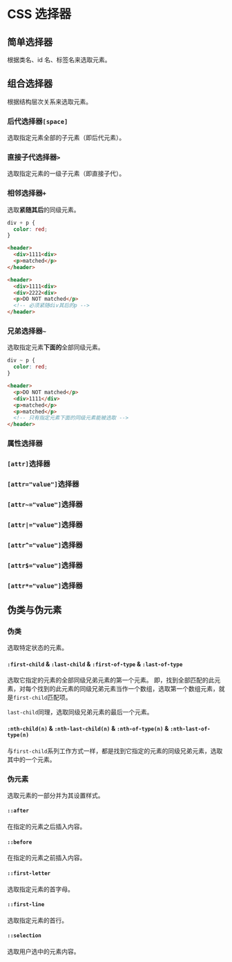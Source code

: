 # CSS 选择器

## 简单选择器

根据类名、id 名、标签名来选取元素。

## 组合选择器

根据结构层次关系来选取元素。

### 后代选择器`[space]`

选取指定元素全部的子元素（即后代元素）。

### 直接子代选择器`>`

选取指定元素的一级子元素（即直接子代）。

### 相邻选择器`+`

选取**紧随其后**的同级元素。

```css
div + p {
  color: red;
}
```

```html
<header>
  <div>1111<div>
  <p>matched</p>
</header>
```

```html
<header>
  <div>1111<div>
  <div>2222<div>
  <p>DO NOT matched</p>
  <!-- 必须紧随div其后的p -->
</header>
```

### 兄弟选择器`~`

选取指定元素**下面的**全部同级元素。

```css
div ~ p {
  color: red;
}
```

```html
<header>
  <p>DO NOT matched</p>
  <div>1111</div>
  <p>matched</p>
  <p>matched</p>
  <!-- 只有指定元素下面的同级元素能被选取 -->
</header>
```

### 属性选择器

### `[attr]`选择器

### `[attr="value"]`选择器

### `[attr~="value"]`选择器

### `[attr|="value"]`选择器

### `[attr^="value"]`选择器

### `[attr$="value"]`选择器

### `[attr*="value"]`选择器

## 伪类与伪元素

### 伪类

选取特定状态的元素。

#### `:first-child` & `:last-child` & `:first-of-type` & `:last-of-type`

选取它指定的元素的全部同级兄弟元素的第一个元素。
即，找到全部匹配的此元素，对每个找到的此元素的同级兄弟元素当作一个数组，选取第一个数组元素，就是`first-child`匹配项。

`last-child`同理，选取同级兄弟元素的最后一个元素。

#### `:nth-child(n)` & `:nth-last-child(n)` & `:nth-of-type(n)` & `:nth-last-of-type(n)`

与`first-child`系列工作方式一样，都是找到它指定的元素的同级兄弟元素，选取其中的一个元素。

### 伪元素

选取元素的一部分并为其设置样式。

#### `::after`

在指定的元素之后插入内容。

#### `::before`

在指定的元素之前插入内容。

#### `::first-letter`

选取指定元素的首字母。

#### `::first-line`

选取指定元素的首行。

#### `::selection`

选取用户选中的元素内容。
